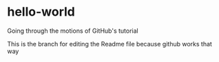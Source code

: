 # hello-world
Going through the motions of GitHub's tutorial

This is the branch for editing the Readme file because github works that way
